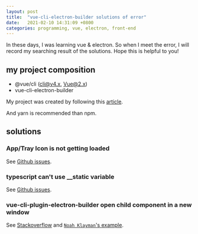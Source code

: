 ```yaml
---
layout: post
title:  "vue-cli-electron-builder solutions of error"
date:   2021-02-10 14:31:09 +0800
categories: programming, vue, electron, front-end
---
```

In these days, I was learning vue & electron. So when I meet the error, I will record my searching result of the solutions. Hope this is helpful to you!

## my project composition

- @vue/cli (cli@v4.x, Vue@2.x)
- vue-cli-electron-builder

My project was created by following this [article](https://itnext.io/electron-application-with-vue-js-and-vuetify-f2a1f9c749b8).

And yarn is recommended than npm.

## solutions

### App/Tray Icon is not getting loaded

See [Github issues](https://github.com/nklayman/vue-cli-plugin-electron-builder/issues/49).

### typescript can't use __static variable

See [Github issues](https://github.com/electron-userland/electron-webpack/issues/172).

### vue-cli-plugin-electron-builder open child component in a new window

See [Stackoverflow](https://stackoverflow.com/questions/59546249/vue-cli-plugin-electron-builder-open-child-component-in-a-new-window) and [`Noah Klayman`'s example](https://github.com/nklayman/electron-multipage-example).

